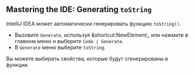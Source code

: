 ## Mastering the IDE: Generating `toString`

IntelliJ IDEA может автоматически генерировать функцию `toString()`.

- Вызовите <span class="control">`Generate`</span>, используя
  <span class="shortcut">&shortcut:NewElement;</span>, или нажмите в главном меню и
  выберите <span class="control">`Code | Generate`</span>.
- В <span class="control">`Generate`</span> меню выберите `toString`.

Вы можете выбирать свойства, которые будут сгенерированы в функции.